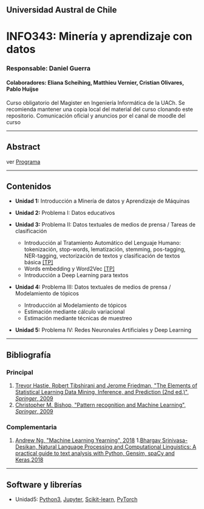 ## Universidad Austral de Chile

# INFO343: Minería y aprendizaje con datos

### Responsable: Daniel Guerra 
#### Colaboradores: Eliana Scheihing, Matthieu Vernier, Cristian Olivares, Pablo Huijse

Curso obligatorio del Magister en Ingeniería Informática de la UACh. Se recomienda mantener una copia local del material del curso clonando este repositorio. Comunicación oficial y anuncios por el canal de moodle del curso

***
## Abstract

ver [Programa](https://docs.google.com/document/d/1TVyOWAzl-jEb-yI0xrYNhid8pyVgcDCDCkd0L4R92a8/edit?usp=sharing)


***
## Contenidos

- **Unidad 1:** Introducción a Minería de datos y Aprendizaje de Máquinas
- **Unidad 2:** Problema I: Datos educativos
- **Unidad 3:** Problema II: Datos textuales de medios de prensa / Tareas de clasificación
	- Introducción al Tratamiento Automático del Lenguaje Humano: tokenización, stop-words, lematización, stemming, pos-tagging, NER-tagging, vectorización de textos y clasificación de textos básica [[TP]](unidad3/Notebook1.ipynb)
	- Words embedding y Word2Vec [[TP]](unidad3/Notebook2.ipynb)
	- Introducción a Deep Learning para textos
	
- **Unidad 4:** Problema III: Datos textuales de medios de prensa / Modelamiento de tópicos
	- Introducción al Modelamiento de tópicos
	- Estimación mediante cálculo variacional
	- Estimación mediante técnicas de muestreo
	
- **Unidad 5:** Problema IV: Redes Neuronales Artificiales y Deep Learning

***
## Bibliografía 

### Principal
1. [Trevor Hastie, Robert Tibshirani and Jerome Friedman, "The Elements of Statistical Learning Data Mining, Inference, and Prediction (2nd ed.)", *Springer*, 2009](http://web.stanford.edu/~hastie/ElemStatLearn/)
1. [Christopher M. Bishop, "Pattern recognition and Machine Learning", *Springer*, 2009]()


### Complementaria
1. [Andrew Ng, "Machine Learning Yearning", 2018](https://www.mlyearning.org/)
1.[Bhargav Srinivasa-Desikan, Natural Language Processing and Computational Linguistics: A practical guide to text analysis with Python, Gensim, spaCy and Keras,2018]()


***
## Software y librerías

- Unidad5: [Python3](https://docs.python.org/3/), [Jupyter](https://jupyter.org/), [Scikit-learn](https://bokeh.pydata.org/en/latest/), [PyTorch](https://pytorch.org/)
